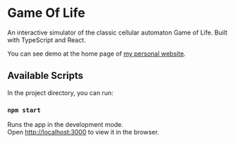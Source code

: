 # Game Of Life

An interactive simulator of the classic cellular automaton Game of Life. Built with TypeScript and React.

You can see demo at the home page of [my personal website](https://zhuyanwei.com/).

## Available Scripts

In the project directory, you can run:

### `npm start`

Runs the app in the development mode.\
Open [http://localhost:3000](http://localhost:3000) to view it in the browser.


